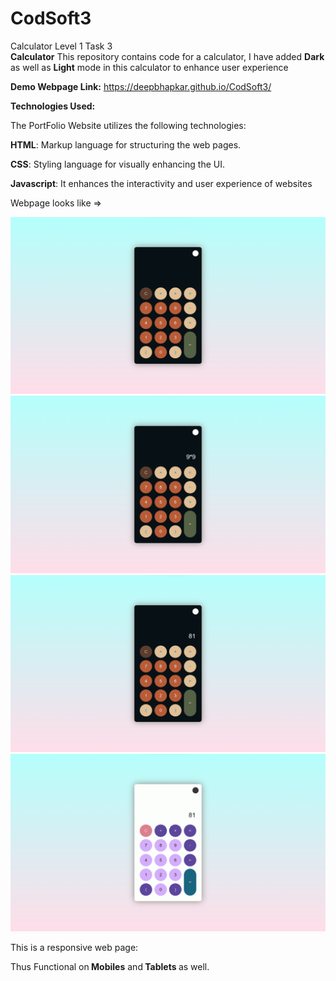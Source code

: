 # CodSoft3
Calculator Level 1 Task 3
<br>
<b>Calculator</b>
This repository contains code for a calculator,
I have added <b>Dark</b> as well as <b>Light</b> mode in this calculator to enhance user experience

<b>Demo Webpage Link:</b> https://deepbhapkar.github.io/CodSoft3/

<b>Technologies Used:</b>

The PortFolio Website utilizes the following technologies:

<b>HTML</b>: Markup language for structuring the web pages.

<b>CSS</b>: Styling language for visually enhancing the UI.

<b>Javascript</b>: It enhances the interactivity and user experience of websites

Webpage looks like => 

<img src="Images/calc1.png">
<img src="Images/calc2.png">
<img src="Images/calc3.png">
<img src="Images/calc4.png">

This is a responsive web page: 

Thus Functional on<b> Mobiles</b> and<b> Tablets </b>as well.

